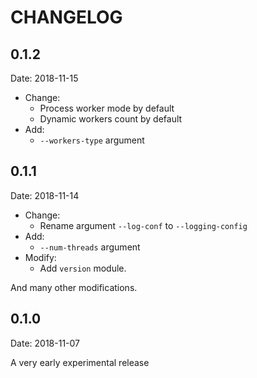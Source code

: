 # CHANGELOG

## 0.1.2

Date: 2018-11-15

- Change:
  - Process worker mode by default
  - Dynamic workers count by default
- Add:
  - `--workers-type` argument

## 0.1.1

Date: 2018-11-14

- Change:
  - Rename argument `--log-conf` to `--logging-config`
- Add:
  - `--num-threads` argument
- Modify:
  - Add `version` module.

And many other modifications.

## 0.1.0

Date: 2018-11-07

A very early experimental release
